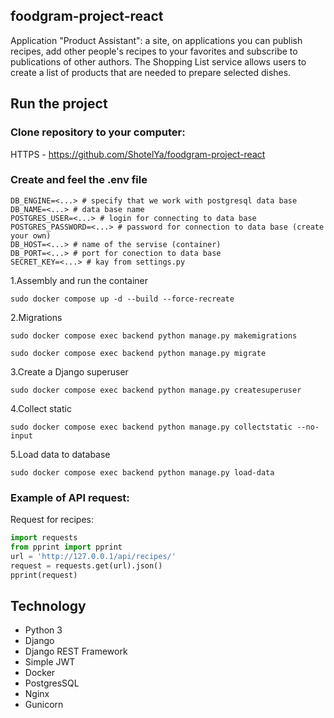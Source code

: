 ## foodgram-project-react
Application "Product Assistant": a site, on applications you can publish recipes, add other people's recipes to your favorites and subscribe to publications of other authors. The Shopping List service allows users to create a list of products that are needed to prepare selected dishes.

## Run the project
### Clone repository to your computer:

HTTPS - https://github.com/ShotelYa/foodgram-project-react

### Create and feel the .env file
```
DB_ENGINE=<...> # specify that we work with postgresql data base
DB_NAME=<...> # data base name
POSTGRES_USER=<...> # login for connecting to data base
POSTGRES_PASSWORD=<...> # password for connection to data base (create your own)
DB_HOST=<...> # name of the servise (container)
DB_PORT=<...> # port for conection to data base
SECRET_KEY=<...> # kay from settings.py
```

1.Assembly and run the container
```
sudo docker compose up -d --build --force-recreate
```
2.Migrations
```
sudo docker compose exec backend python manage.py makemigrations
```
```
sudo docker compose exec backend python manage.py migrate
```
3.Create a Django superuser
```
sudo docker compose exec backend python manage.py createsuperuser
```
4.Collect static
```
sudo docker compose exec backend python manage.py collectstatic --no-input
```
5.Load data to database
```
sudo docker compose exec backend python manage.py load-data
```

### Example of API request:

Request for recipes:
```python
import requests
from pprint import pprint
url = 'http://127.0.0.1/api/recipes/'
request = requests.get(url).json()
pprint(request)
```

## Technology

- Python 3
- Django
- Django REST Framework
- Simple JWT
- Docker
- PostgresSQL
- Nginx
- Gunicorn
